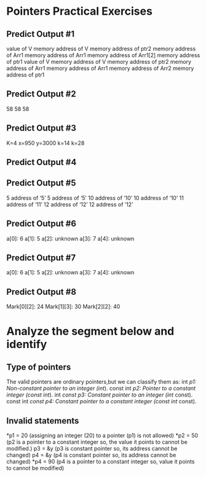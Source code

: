 # Pointers Practical Exercises
## Predict Output #1
value of V
memory address of V memory address of ptr2
memory address of Arr1 memory address of Arr1
memory address of Arr1[2] memory address of ptr1
value of V
memory address of V memory address of ptr2
memory address of Arr1 memory address of Arr1
memory address of Arr2 memory address of ptr1
## Predict Output #2 
58 58 58
## Predict Output #3
K=4 x=950
y=3000
k=14 k=28 
## Predict Output #4
## Predict Output #5
5 address of ‘5’
5 address of ‘5’ 
10 address of ‘10’ 
10 address of ‘10’
11 address of ‘11’
12 address of ‘12’
12 address of ‘12’
## Predict Output #6
a[0]: 6 a[1]: 5
a[2]: unknown
a[3]: 7 a[4]:
unknown
## Predict Output #7
a[0]: 6 a[1]: 5
a[2]: unknown
a[3]: 7 a[4]:
unknown
## Predict Output #8
Mark[0][2]: 24 Mark[1][3]: 30 Mark[2][2]: 40 
# Analyze the segment below and identify
## Type of pointers 
The valid pointers are ordinary pointers,but we can classify them as: int *p1: Non-constant pointer to an integer (int*). const int *p2: Pointer
to a constant integer (const int*). int *const p3: Constant pointer to an integer (int* const).
const int *const p4: Constant pointer to a constant integer (const int* const).
## Invalid statements
*p1 = 20 (assigning an integer (20) to a pointer (p1) is not allowed)
*p2 = 50 (p2 is a pointer to a constant integer so, the value it points to cannot be modified.)
p3 = &y (p3 is constant pointer so, its address cannot be changed) p4 = &y (p4 is constant
pointer so, its address cannot be changed)
*p4 = 90 (p4 is a pointer to a constant integer so, value it points to cannot be modified) 



